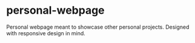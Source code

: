# personal-webpage
Personal webpage meant to showcase other personal projects. Designed with responsive design in mind.
